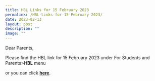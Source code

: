 ```yaml
---
title: HBL Links for 15 February 2023
permalink: /HBL-Links-for-15-February-2023/
date: 2023-02-13
layout: post
description: ""
image: ""
---
```

Dear Parents,

Please find the HBL link for 15 February 2023 under For Students and Parents>**HBL** menu

or you can click **[here](https://frontierpri.moe.edu.sg/hbl-links-for-15-Feb-23/)**.